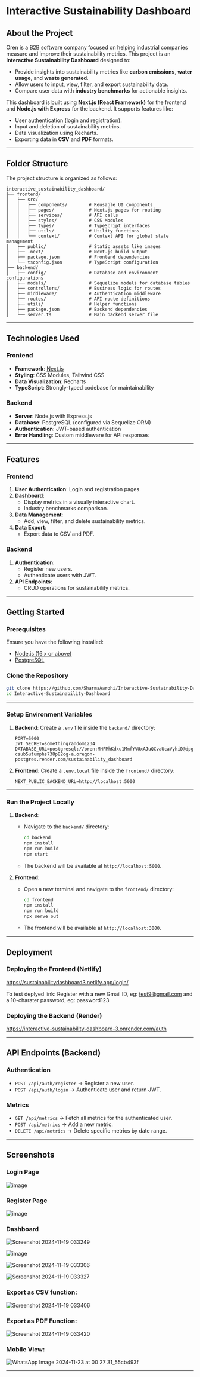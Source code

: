 # Interactive Sustainability Dashboard

## About the Project
Oren is a B2B software company focused on helping industrial companies measure and improve their sustainability metrics. This project is an **Interactive Sustainability Dashboard** designed to:
- Provide insights into sustainability metrics like **carbon emissions**, **water usage**, and **waste generated**.
- Allow users to input, view, filter, and export sustainability data.
- Compare user data with **industry benchmarks** for actionable insights.

This dashboard is built using **Next.js (React Framework)** for the frontend and **Node.js with Express** for the backend. It supports features like:
- User authentication (login and registration).
- Input and deletion of sustainability metrics.
- Data visualization using Recharts.
- Exporting data in **CSV** and **PDF** formats.

---

## Folder Structure
The project structure is organized as follows:

```
interactive_sustainability_dashboard/
├── frontend/
│   ├── src/
│   │   ├── components/        # Reusable UI components
│   │   ├── pages/             # Next.js pages for routing
│   │   ├── services/          # API calls
│   │   ├── styles/            # CSS Modules
│   │   ├── types/             # TypeScript interfaces
│   │   ├── utils/             # Utility functions
│   │   └── context/           # Context API for global state management
│   ├── public/                # Static assets like images
│   ├── .next/                 # Next.js build output
│   ├── package.json           # Frontend dependencies
│   └── tsconfig.json          # TypeScript configuration
├── backend/
│   ├── config/                # Database and environment configurations
│   ├── models/                # Sequelize models for database tables
│   ├── controllers/           # Business logic for routes
│   ├── middleware/            # Authentication middleware
│   ├── routes/                # API route definitions
│   ├── utils/                 # Helper functions
│   ├── package.json           # Backend dependencies
│   └── server.ts              # Main backend server file
```

---

## Technologies Used

### **Frontend**
- **Framework**: [Next.js](https://nextjs.org/)
- **Styling**: CSS Modules, Tailwind CSS
- **Data Visualization**: Recharts
- **TypeScript**: Strongly-typed codebase for maintainability

### **Backend**
- **Server**: Node.js with Express.js
- **Database**: PostgreSQL (configured via Sequelize ORM)
- **Authentication**: JWT-based authentication
- **Error Handling**: Custom middleware for API responses

---

## Features
### **Frontend**
1. **User Authentication**: Login and registration pages.
2. **Dashboard**:
   - Display metrics in a visually interactive chart.
   - Industry benchmarks comparison.
3. **Data Management**:
   - Add, view, filter, and delete sustainability metrics.
4. **Data Export**:
   - Export data to CSV and PDF.

### **Backend**
1. **Authentication**:
   - Register new users.
   - Authenticate users with JWT.
2. **API Endpoints**:
   - CRUD operations for sustainability metrics.

---

## Getting Started

### Prerequisites
Ensure you have the following installed:
- [Node.js (16.x or above)](https://nodejs.org/)
- [PostgreSQL](https://www.postgresql.org/)

### Clone the Repository
```bash
git clone https://github.com/SharmaAarohi/Interactive-Sustainability-Dashboard.git
cd Interactive-Sustainability-Dashboard
```

---

### Setup Environment Variables
1. **Backend**: Create a `.env` file inside the `backend/` directory:
   ```env
   PORT=5000
   JWT_SECRET=somethingrandom1234
   DATABASE_URL=postgresql://oren:MHFMhKdxu1MmfYVUxAJuQCvaUcaVyhiD@dpg-csub5utumphs738p82og-a.oregon-postgres.render.com/sustainability_dashboard
   ```

2. **Frontend**: Create a `.env.local` file inside the `frontend/` directory:
   ```env
   NEXT_PUBLIC_BACKEND_URL=http://localhost:5000
   ```

---

### Run the Project Locally
1. **Backend**:
   - Navigate to the `backend/` directory:
     ```bash
     cd backend
     npm install
     npm run build
     npm start
     ```
   - The backend will be available at `http://localhost:5000`.

2. **Frontend**:
   - Open a new terminal and navigate to the `frontend/` directory:
     ```bash
     cd frontend
     npm install
     npm run build
     npx serve out
     ```
   - The frontend will be available at `http://localhost:3000`.

---

## Deployment

### Deploying the Frontend (Netlify)

https://sustainabilitydashboard3.netlify.app/login/

To test deplyed link:
Register with a new Gmail ID, eg: test9@gmail.com and a 10-charater password, eg: password123

### Deploying the Backend (Render)

https://interactive-sustainability-dashboard-3.onrender.com/auth

---

## API Endpoints (Backend)
### **Authentication**
- `POST /api/auth/register` → Register a new user.
- `POST /api/auth/login` → Authenticate user and return JWT.

### **Metrics**
- `GET /api/metrics` → Fetch all metrics for the authenticated user.
- `POST /api/metrics` → Add a new metric.
- `DELETE /api/metrics` → Delete specific metrics by date range.

---

## Screenshots
### Login Page
![image](https://github.com/user-attachments/assets/8fe7ee74-1fa0-4050-a098-ccab24e5a1e2)

### Register Page
![image](https://github.com/user-attachments/assets/201f1162-aa69-44b0-8f1c-ba7f9a012b03)

### Dashboard
![Screenshot 2024-11-19 033249](https://github.com/user-attachments/assets/64b83374-e627-47fb-8de2-5d5b07182c08)

![image](https://github.com/user-attachments/assets/671e4d1c-7f1d-4fca-a330-eed8dfd1db0a)

![Screenshot 2024-11-19 033306](https://github.com/user-attachments/assets/c3060a84-55b5-49c6-a083-e84e4be58790)

![Screenshot 2024-11-19 033327](https://github.com/user-attachments/assets/6b07a49b-0803-40b7-8a08-951ecf4fabf8)

### Export as CSV function:

![Screenshot 2024-11-19 033406](https://github.com/user-attachments/assets/b1b4ab46-22d4-4ac5-b4a2-edad7be363e7)

### Export as PDF Function:

![Screenshot 2024-11-19 033420](https://github.com/user-attachments/assets/586cea41-b0a3-4da8-9208-ab8e8514dc00)

### Mobile View:
![WhatsApp Image 2024-11-23 at 00 27 31_55cb493f](https://github.com/user-attachments/assets/e7fcc075-a3a7-43b2-8e14-a781760a65b2)

---
